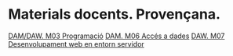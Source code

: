 # Materials docents. Provençana.

<a class="card-link card-gradient" href="/provenm03.github.io/daxm03/m03.html">DAM/DAW. M03 Programació</a>
<a class="card-link card-gradient" href="/provenm03.github.io/damm06/home.html">DAM. M06 Accés a dades</a>
<a class="card-link card-gradient" href="/provenm03.github.io/dawm07/m07.html">DAW. M07 Desenvolupament web en entorn servidor</a>
